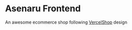 # Asenaru Frontend

An awesome ecommerce shop following [VercelShop](https://demo.vercel.store/) design
